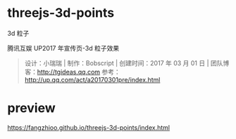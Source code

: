 # threejs-3d-points

3d 粒子

腾讯互娱 UP2017 年宣传页-3d 粒子效果

> 设计：小瑞瑞 | 制作：Bobscript | 创建时间：2017 年 03 月 01 日 | 团队博客：http://tgideas.qq.com 参考： http://up.qq.com/act/a20170301pre/index.html

# preview

https://fangzhioo.github.io/threejs-3d-points/index.html
